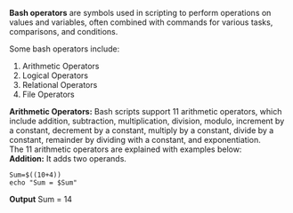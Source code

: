 **Bash operators** are symbols used in scripting to perform operations on values and variables, often combined with commands for various tasks, comparisons, and conditions.

Some bash operators include:
1. Arithmetic Operators
2. Logical Operators
3. Relational Operators
4. File Operators

**Arithmetic Operators:**
   Bash scripts support 11 arithmetic operators, which include addition, subtraction, multiplication, division, modulo, increment by a constant, decrement by a constant, multiply by a constant, divide by a constant, remainder by dividing with a constant, and exponentiation. <br>
   The 11 arithmetic operators are explained with examples below: <br>
   **Addition:** It adds two operands. <br>
   ```
   Sum=$((10+4))  
   echo "Sum = $Sum"
   ```
   **Output**
   Sum = 14
